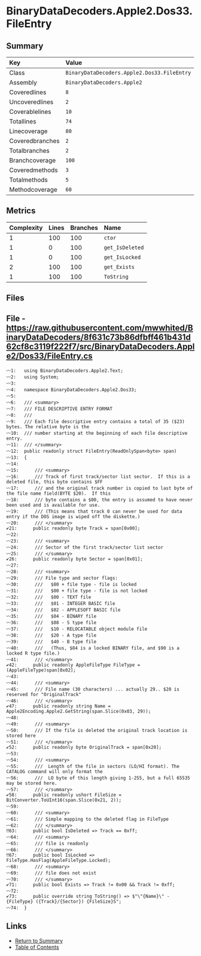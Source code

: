 ﻿# BinaryDataDecoders.Apple2.Dos33.FileEntry

## Summary

| Key             | Value                                       |
| :-------------- | :------------------------------------------ |
| Class           | `BinaryDataDecoders.Apple2.Dos33.FileEntry` |
| Assembly        | `BinaryDataDecoders.Apple2`                 |
| Coveredlines    | `8`                                         |
| Uncoveredlines  | `2`                                         |
| Coverablelines  | `10`                                        |
| Totallines      | `74`                                        |
| Linecoverage    | `80`                                        |
| Coveredbranches | `2`                                         |
| Totalbranches   | `2`                                         |
| Branchcoverage  | `100`                                       |
| Coveredmethods  | `3`                                         |
| Totalmethods    | `5`                                         |
| Methodcoverage  | `60`                                        |

## Metrics

| Complexity | Lines | Branches | Name            |
| :--------- | :---- | :------- | :-------------- |
| 1          | 100   | 100      | `ctor`          |
| 1          | 0     | 100      | `get_IsDeleted` |
| 1          | 0     | 100      | `get_IsLocked`  |
| 2          | 100   | 100      | `get_Exists`    |
| 1          | 100   | 100      | `ToString`      |

## Files

## File - https://raw.githubusercontent.com/mwwhited/BinaryDataDecoders/8f631c73b86dfbff461b431d62cf8c3119f222f7/src/BinaryDataDecoders.Apple2/Dos33/FileEntry.cs

```CSharp
〰1:   using BinaryDataDecoders.Apple2.Text;
〰2:   using System;
〰3:   
〰4:   namespace BinaryDataDecoders.Apple2.Dos33;
〰5:   
〰6:   /// <summary>
〰7:   /// FILE DESCRIPTIVE ENTRY FORMAT
〰8:   ///
〰9:   /// Each file descriptive entry contains a total of 35 ($23) bytes. The relative byte is the
〰10:  /// number starting at the beginning of each file descriptive entry.
〰11:  /// </summary>
〰12:  public readonly struct FileEntry(ReadOnlySpan<byte> span)
〰13:  {
〰14:  
〰15:      /// <summary>
〰16:      /// Track of first track/sector list sector.  If this is a deleted file, this byte contains $FF
〰17:      /// and the original track number is copied to last byte of the file name field(BYTE $20).  If this
〰18:      /// byte contains a $00, the entry is assumed to have never been used and is available for use.
〰19:      /// (This means that track 0 can never be used for data entry if the DOS image is wiped off the diskette.)
〰20:      /// </summary>
✔21:      public readonly byte Track = span[0x00];
〰22:  
〰23:      /// <summary>
〰24:      /// Sector of the first track/sector list sector
〰25:      /// </summary>
✔26:      public readonly byte Sector = span[0x01];
〰27:  
〰28:      /// <summary>
〰29:      /// File type and sector flags:
〰30:      ///   $80 + file type - file is locked
〰31:      ///   $00 + file type - file is not locked
〰32:      ///   $00 - TEXT file
〰33:      ///   $01 - INTEGER BASIC file
〰34:      ///   $02 - APPLESOFT BASIC file
〰35:      ///   $04 - BINARY file
〰36:      ///   $08 - S type file
〰37:      ///   $10 - RELOCATABLE object module file
〰38:      ///   $20 - A type file
〰39:      ///   $40 - B type file
〰40:      ///   (Thus, $84 is a locked BINARY file, and $90 is a locked R type file.)
〰41:      /// </summary>
✔42:      public readonly AppleFileType FileType = (AppleFileType)span[0x02];
〰43:  
〰44:      /// <summary>
〰45:      /// File name (30 characters) ... actually 29.. $20 is reserved for "OriginalTrack"
〰46:      /// </summary>
✔47:      public readonly string Name = Apple2Encoding.Apple2.GetString(span.Slice(0x03, 29));
〰48:  
〰49:      /// <summary>
〰50:      /// If the file is deleted the original track location is stored here
〰51:      /// </summary>
✔52:      public readonly byte OriginalTrack = span[0x20];
〰53:  
〰54:      /// <summary>
〰55:      ///  Length of the file in sectors (LO/HI format). The CATALOG command will only format the
〰56:      ///  LO byte of this length giving 1-255, but a full 65535 may be stored here.
〰57:      /// </summary>
✔58:      public readonly ushort FileSize = BitConverter.ToUInt16(span.Slice(0x21, 2));
〰59:  
〰60:      /// <summary>
〰61:      /// Simple mapping to the deleted flag in FileType
〰62:      /// </summary>
‼63:      public bool IsDeleted => Track == 0xff;
〰64:      /// <summary>
〰65:      /// file is readonly
〰66:      /// </summary>
‼67:      public bool IsLocked => FileType.HasFlag(AppleFileType.Locked);
〰68:      /// <summary>
〰69:      /// file does not exist
〰70:      /// </summary>
✔71:      public bool Exists => Track != 0x00 && Track != 0xff;
〰72:  
✔73:      public override string ToString() => $"\"{Name}\" - {FileType} ({Track}/{Sector}) {FileSize}S";
〰74:  }
```

## Links

* [Return to Summary](Summary.md)
* [Table of Contents](../TOC.md)

